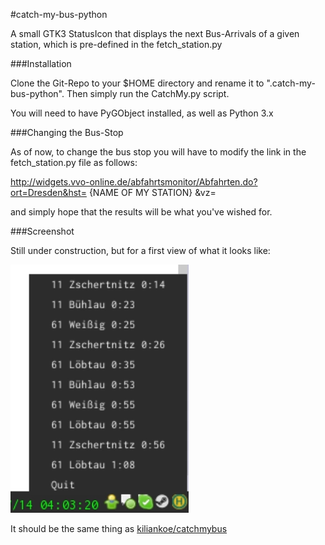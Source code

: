 #catch-my-bus-python

A small GTK3 StatusIcon that displays the next Bus-Arrivals of a given station, which is pre-defined
in the fetch_station.py


###Installation

Clone the Git-Repo to your $HOME directory and rename it to ".catch-my-bus-python". Then simply run
the CatchMy.py script.

You will need to have PyGObject installed, as well as Python 3.x

###Changing the Bus-Stop

As of now, to change the bus stop you will have to modify the link in the fetch_station.py file as follows:

http://widgets.vvo-online.de/abfahrtsmonitor/Abfahrten.do?ort=Dresden&hst= {NAME OF MY STATION} &vz=

and simply hope that the results will be what you've wished for.

###Screenshot

Still under construction, but for a first view of what it looks like:

![screenshot](./screenshot.png)

It should be the same thing as [kiliankoe/catchmybus](https://github.com/kiliankoe/catchmybus)